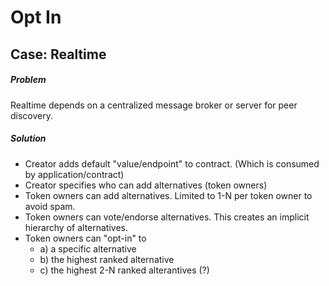 # Opt In

## Case: Realtime
##### Problem
Realtime depends on a centralized message broker or server for peer discovery.
##### Solution
- Creator adds default "value/endpoint" to contract. (Which is consumed by application/contract)
- Creator specifies who can add alternatives (token owners)
- Token owners can add alternatives. Limited to 1-N per token owner to avoid spam.
- Token owners can vote/endorse alternatives. This creates an implicit hierarchy of alternatives.
- Token owners can "opt-in" to
    - a) a specific alternative
    - b) the highest ranked alternative
    - c) the highest 2-N ranked alterantives (?)